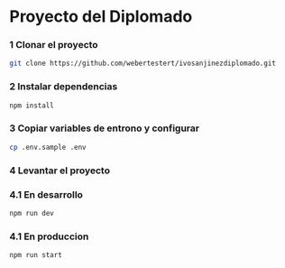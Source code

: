 # Proyecto del Diplomado

### 1 Clonar el proyecto 
```bash
git clone https://github.com/webertestert/ivosanjinezdiplomado.git
```

### 2 Instalar dependencias
```bash
npm install
```


### 3 Copiar variables de entrono y configurar
```bash
cp .env.sample .env
```

### 4 Levantar el proyecto
### 4.1 En desarrollo
```bash
npm run dev
```
### 4.1 En produccion
```bash
npm run start
```